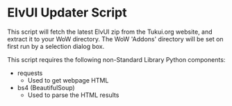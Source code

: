 # ElvUI Updater Script
This script will fetch the latest ElvUI zip from the Tukui.org website, and extract it to your WoW directory. 
The WoW 'Addons' directory will be set on first run by a selection dialog box.

This script requires the following non-Standard Library Python components:

 - requests
 	- Used to get webpage HTML
 - bs4 (BeautifulSoup)
	- Used to parse the HTML results
